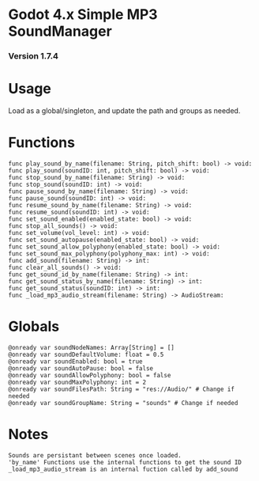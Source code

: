 # Godot 4.x Simple MP3 SoundManager
### Version 1.7.4

# Usage

Load as a global/singleton, and update the path and groups as needed.

# Functions

    func play_sound_by_name(filename: String, pitch_shift: bool) -> void:
    func play_sound(soundID: int, pitch_shift: bool) -> void:
    func stop_sound_by_name(filename: String) -> void:
    func stop_sound(soundID: int) -> void:
    func pause_sound_by_name(filename: String) -> void:
    func pause_sound(soundID: int) -> void:
    func resume_sound_by_name(filename: String) -> void:
    func resume_sound(soundID: int) -> void:
    func set_sound_enabled(enabled_state: bool) -> void:
    func stop_all_sounds() -> void:
    func set_volume(vol_level: int) -> void:
    func set_sound_autopause(enabled_state: bool) -> void:
    func set_sound_allow_polyphony(enabled_state: bool) -> void:
    func set_sound_max_polyphony(polyphony_max: int) -> void:
    func add_sound(filename: String) -> int:
    func clear_all_sounds() -> void:
    func get_sound_id_by_name(filename: String) -> int:
    func get_sound_status_by_name(filename: String) -> int:
    func get_sound_status(soundID: int) -> int:
    func _load_mp3_audio_stream(filename: String) -> AudioStream:

# Globals

    @onready var soundNodeNames: Array[String] = []
    @onready var soundDefaultVolume: float = 0.5
    @onready var soundEnabled: bool = true
    @onready var soundAutoPause: bool = false
    @onready var soundAllowPolyphony: bool = false
    @onready var soundMaxPolyphony: int = 2
    @onready var soundFilesPath: String = "res://Audio/" # Change if needed
    @onready var soundGroupName: String = "sounds" # Change if needed

# Notes

    Sounds are persistant between scenes once loaded.
    'by_name' Functions use the internal functions to get the sound ID
    _load_mp3_audio_stream is an internal fuction called by add_sound
